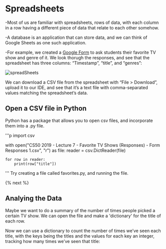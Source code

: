 # Spreadsheets

-Most of us are familiar with spreadsheets, rows of data, with each column in a row having a different piece of data that relate to each other somehow.

-A database is an application that can store data, and we can think of Google Sheets as one such application.

-For example, we created a [Google Form](https://forms.gle/Jtg6Hu466CV7aVBt8) to ask students their favorite TV show and genre of it. We look thorugh the responses, and see that the spreadsheet has three columns: “Timestamp”, “title”, and “genres”:

![spreadSheets](https://raw.githubusercontent.com/jmichalenko/cs50labs/2020/spreadsheets/spreadsheet.png)

We can download a CSV file from the spreadsheet with “File > Download”, upload it to our IDE, and see that it’s a text file with comma-separated values matching the spreadsheet’s data.

## Open a CSV file in Python

Python has a package that allows you to open csv files, and incorporate them into a .py file.  

'''p
import csv

with open("CS50 2019 - Lecture 7 - Favorite TV Shows (Responses) - Form Responses 1.csv", "r") as file:
    reader = csv.DictReader(file)

    for row in reader:
        print(row["title"])
'''
Try creating a file called favorites.py, and running the file.

{% next %}

## Analying the Data

Maybe we want to do a summary of the number of times people picked a certain TV show.  We can open the file and make a 'dictionary' for the title of each row.

Now we can use a dictionary to count the number of times we’ve seen each title, with the keys being the titles and the values for each key an integer, tracking how many times we’ve seen that title:


